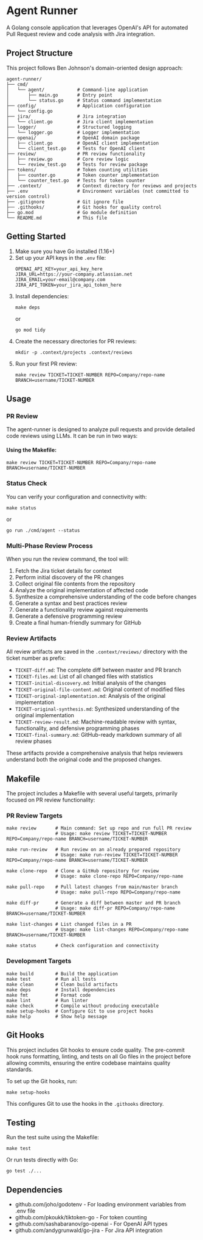 # Agent Runner

A Golang console application that leverages OpenAI's API for automated Pull Request review and code analysis with Jira integration.

## Project Structure

This project follows Ben Johnson's domain-oriented design approach:

```
agent-runner/
├── cmd/
│   └── agent/            # Command-line application
│       ├── main.go       # Entry point
│       └── status.go     # Status command implementation
├── config/               # Application configuration
│   └── config.go
├── jira/                 # Jira integration
│   └── client.go         # Jira client implementation
├── logger/               # Structured logging
│   └── logger.go         # Logger implementation
├── openai/               # OpenAI domain package
│   ├── client.go         # OpenAI client implementation
│   └── client_test.go    # Tests for OpenAI client
├── review/               # PR review functionality
│   ├── review.go         # Core review logic
│   └── review_test.go    # Tests for review package
├── tokens/               # Token counting utilities
│   ├── counter.go        # Token counter implementation
│   └── counter_test.go   # Tests for token counter
├── .context/             # Context directory for reviews and projects
├── .env                  # Environment variables (not committed to version control)
├── .gitignore            # Git ignore file
├── .githooks/            # Git hooks for quality control
├── go.mod                # Go module definition
└── README.md             # This file
```

## Getting Started

1. Make sure you have Go installed (1.16+)
2. Set up your API keys in the `.env` file:
   ```
   OPENAI_API_KEY=your_api_key_here
   JIRA_URL=https://your-company.atlassian.net
   JIRA_EMAIL=your-email@company.com
   JIRA_API_TOKEN=your_jira_api_token_here
   ```
3. Install dependencies:
   ```
   make deps
   ```
   or
   ```
   go mod tidy
   ```
4. Create the necessary directories for PR reviews:
   ```
   mkdir -p .context/projects .context/reviews
   ```
5. Run your first PR review:
   ```
   make review TICKET=TICKET-NUMBER REPO=Company/repo-name BRANCH=username/TICKET-NUMBER
   ```

## Usage

### PR Review

The agent-runner is designed to analyze pull requests and provide detailed code reviews using LLMs. It can be run in two ways:

#### Using the Makefile:

```
make review TICKET=TICKET-NUMBER REPO=Company/repo-name BRANCH=username/TICKET-NUMBER
```

### Status Check

You can verify your configuration and connectivity with:

```
make status
```

or

```
go run ./cmd/agent --status
```

### Multi-Phase Review Process

When you run the review command, the tool will:

1. Fetch the Jira ticket details for context
2. Perform initial discovery of the PR changes
3. Collect original file contents from the repository
4. Analyze the original implementation of affected code
5. Synthesize a comprehensive understanding of the code before changes
6. Generate a syntax and best practices review
7. Generate a functionality review against requirements
8. Generate a defensive programming review
9. Create a final human-friendly summary for GitHub

### Review Artifacts

All review artifacts are saved in the `.context/reviews/` directory with the ticket number as prefix:

- `TICKET-diff.md`: The complete diff between master and PR branch
- `TICKET-files.md`: List of all changed files with statistics
- `TICKET-initial-discovery.md`: Initial analysis of the changes
- `TICKET-original-file-content.md`: Original content of modified files
- `TICKET-original-implementation.md`: Analysis of the original implementation
- `TICKET-original-synthesis.md`: Synthesized understanding of the original implementation
- `TICKET-review-result.md`: Machine-readable review with syntax, functionality, and defensive programming phases
- `TICKET-final-summary.md`: GitHub-ready markdown summary of all review phases

These artifacts provide a comprehensive analysis that helps reviewers understand both the original code and the proposed changes.

## Makefile

The project includes a Makefile with several useful targets, primarily focused on PR review functionality:

### PR Review Targets

```
make review       # Main command: Set up repo and run full PR review
                  # Usage: make review TICKET=TICKET-NUMBER REPO=Company/repo-name BRANCH=username/TICKET-NUMBER

make run-review   # Run review on an already prepared repository
                  # Usage: make run-review TICKET=TICKET-NUMBER REPO=Company/repo-name BRANCH=username/TICKET-NUMBER

make clone-repo   # Clone a GitHub repository for review
                  # Usage: make clone-repo REPO=Company/repo-name

make pull-repo    # Pull latest changes from main/master branch
                  # Usage: make pull-repo REPO=Company/repo-name

make diff-pr      # Generate a diff between master and PR branch
                  # Usage: make diff-pr REPO=Company/repo-name BRANCH=username/TICKET-NUMBER

make list-changes # List changed files in a PR
                  # Usage: make list-changes REPO=Company/repo-name BRANCH=username/TICKET-NUMBER

make status       # Check configuration and connectivity
```

### Development Targets

```
make build        # Build the application
make test         # Run all tests
make clean        # Clean build artifacts
make deps         # Install dependencies
make fmt          # Format code
make lint         # Run linter
make check        # Compile without producing executable
make setup-hooks  # Configure Git to use project hooks
make help         # Show help message
```

## Git Hooks

This project includes Git hooks to ensure code quality. The pre-commit hook runs formatting, linting, and tests on all Go files in the project before allowing commits, ensuring the entire codebase maintains quality standards.

To set up the Git hooks, run:

```
make setup-hooks
```

This configures Git to use the hooks in the `.githooks` directory.

## Testing

Run the test suite using the Makefile:

```
make test
```

Or run tests directly with Go:

```
go test ./...
```

## Dependencies

- github.com/joho/godotenv - For loading environment variables from .env file
- github.com/pkoukk/tiktoken-go - For token counting
- github.com/sashabaranov/go-openai - For OpenAI API types
- github.com/andygrunwald/go-jira - For Jira API integration

